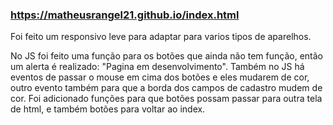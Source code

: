 ### https://matheusrangel21.github.io/index.html ###

Foi feito um responsivo leve para adaptar para varios tipos de aparelhos.


No JS foi feito uma função para os botões que ainda não tem função, então um alerta é realizado: "Pagina em desenvolvimento".
Também no JS há eventos de passar o mouse em cima dos botões e eles mudarem de cor, outro evento também para que a borda dos campos de cadastro mudem de cor.
Foi adicionado funções para que botões possam passar para outra tela de html, e também botões para voltar ao index.

